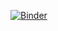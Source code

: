 [![Binder](https://mybinder.org/badge_logo.svg)](https://hub.gke.mybinder.org/user/dlakhtin-new_projects-def9d3vs/notebooks/index.ipynb)

